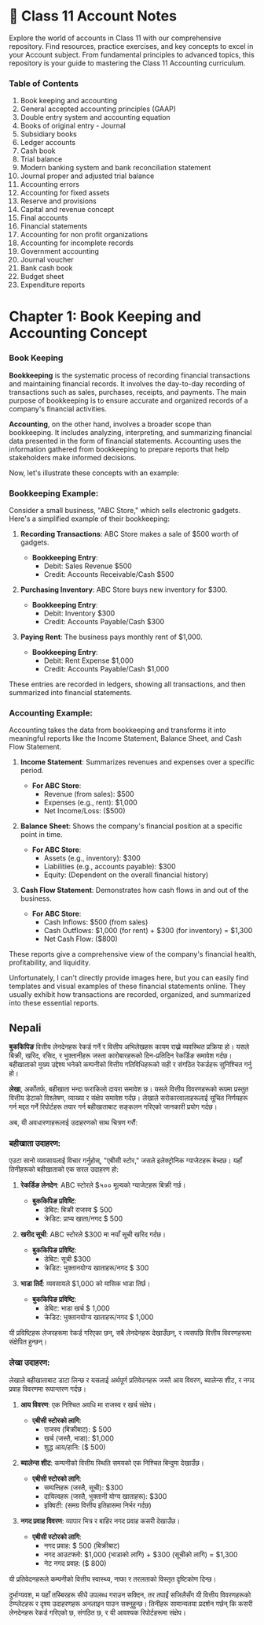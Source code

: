 # 📘 Class 11 Account Notes

Explore the world of accounts in Class 11 with our comprehensive repository. Find resources, practice exercises, and key concepts to excel in your Account subject. From fundamental principles to advanced topics, this repository is your guide to mastering the Class 11 Accounting curriculum.

### Table of Contents

1. Book keeping and accounting
2. General accepted accounting principles (GAAP)
3. Double entry system and accounting equation
4. Books of original entry - Journal
5. Subsidiary books
6. Ledger accounts
7. Cash book
8. Trial balance
9. Modern banking system and bank reconciliation statement
10.   Journal proper and adjusted trial balance
11.   Accounting errors
12.   Accounting for fixed assets
13.   Reserve and provisions
14.   Capital and revenue concept
15.   Final accounts
16.   Financial statements
17.   Accounting for non profit organizations
18.   Accounting for incomplete records
19.   Government accounting
20.   Journal voucher
21.   Bank cash book
22.   Budget sheet
23.   Expenditure reports

# Chapter 1: Book Keeping and Accounting Concept

### Book Keeping

**Bookkeeping** is the systematic process of recording financial transactions and maintaining financial records. It involves the day-to-day recording of transactions such as sales, purchases, receipts, and payments. The main purpose of bookkeeping is to ensure accurate and organized records of a company's financial activities.

**Accounting**, on the other hand, involves a broader scope than bookkeeping. It includes analyzing, interpreting, and summarizing financial data presented in the form of financial statements. Accounting uses the information gathered from bookkeeping to prepare reports that help stakeholders make informed decisions.

Now, let's illustrate these concepts with an example:

### Bookkeeping Example:

Consider a small business, "ABC Store," which sells electronic gadgets. Here's a simplified example of their bookkeeping:

1. **Recording Transactions**: ABC Store makes a sale of $500 worth of gadgets.

   -  **Bookkeeping Entry**:
      -  Debit: Sales Revenue $500
      -  Credit: Accounts Receivable/Cash $500

2. **Purchasing Inventory**: ABC Store buys new inventory for $300.

   -  **Bookkeeping Entry**:
      -  Debit: Inventory $300
      -  Credit: Accounts Payable/Cash $300

3. **Paying Rent**: The business pays monthly rent of $1,000.
   -  **Bookkeeping Entry**:
      -  Debit: Rent Expense $1,000
      -  Credit: Accounts Payable/Cash $1,000

These entries are recorded in ledgers, showing all transactions, and then summarized into financial statements.

### Accounting Example:

Accounting takes the data from bookkeeping and transforms it into meaningful reports like the Income Statement, Balance Sheet, and Cash Flow Statement.

1. **Income Statement**: Summarizes revenues and expenses over a specific period.

   -  **For ABC Store**:
      -  Revenue (from sales): $500
      -  Expenses (e.g., rent): $1,000
      -  Net Income/Loss: ($500)

2. **Balance Sheet**: Shows the company's financial position at a specific point in time.

   -  **For ABC Store**:
      -  Assets (e.g., inventory): $300
      -  Liabilities (e.g., accounts payable): $300
      -  Equity: (Dependent on the overall financial history)

3. **Cash Flow Statement**: Demonstrates how cash flows in and out of the business.
   -  **For ABC Store**:
      -  Cash Inflows: $500 (from sales)
      -  Cash Outflows: $1,000 (for rent) + $300 (for inventory) = $1,300
      -  Net Cash Flow: ($800)

These reports give a comprehensive view of the company's financial health, profitability, and liquidity.

Unfortunately, I can't directly provide images here, but you can easily find templates and visual examples of these financial statements online. They usually exhibit how transactions are recorded, organized, and summarized into these essential reports.

## Nepali

**बुककिपिङ** वित्तीय लेनदेनहरू रेकर्ड गर्ने र वित्तीय अभिलेखहरू कायम राख्ने व्यवस्थित प्रक्रिया हो। यसले बिक्री, खरिद, रसिद, र भुक्तानीहरू जस्ता कारोबारहरूको दिन-प्रतिदिन रेकर्डिङ समावेश गर्दछ। बहीखाताको मुख्य उद्देश्य भनेको कम्पनीको वित्तीय गतिविधिहरूको सही र संगठित रेकर्डहरू सुनिश्चित गर्नु हो।

**लेखा**, अर्कोतर्फ, बहीखाता भन्दा फराकिलो दायरा समावेश छ। यसले वित्तीय विवरणहरूको रूपमा प्रस्तुत वित्तीय डेटाको विश्लेषण, व्याख्या र संक्षेप समावेश गर्दछ। लेखाले सरोकारवालाहरूलाई सूचित निर्णयहरू गर्न मद्दत गर्ने रिपोर्टहरू तयार गर्न बहीखाताबाट सङ्कलन गरिएको जानकारी प्रयोग गर्दछ।

अब, यी अवधारणाहरूलाई उदाहरणको साथ चित्रण गरौं:

### बहीखाता उदाहरण:

एउटा सानो व्यवसायलाई विचार गर्नुहोस्, "एबीसी स्टोर," जसले इलेक्ट्रोनिक ग्याजेटहरू बेच्दछ। यहाँ तिनीहरूको बहीखाताको एक सरल उदाहरण हो:

1. **रेकर्डिङ लेनदेन**: ABC स्टोरले $५०० मूल्यको ग्याजेटहरू बिक्री गर्छ।

   -  **बुककिपिङ प्रविष्टि**:
      -  डेबिट: बिक्री राजस्व $ 500
      -  क्रेडिट: प्राप्य खाता/नगद $ 500

2. **खरीद सूची**: ABC स्टोरले $300 मा नयाँ सूची खरिद गर्दछ।

   -  **बुककिपिङ प्रविष्टि**:
      -  डेबिट: सूची $300
      -  क्रेडिट: भुक्तानयोग्य खाताहरू/नगद $ 300

3. **भाडा तिर्दै**: व्यवसायले $1,000 को मासिक भाडा तिर्छ।
   -  **बुककिपिङ प्रविष्टि**:
      -  डेबिट: भाडा खर्च $ 1,000
      -  क्रेडिट: भुक्तानयोग्य खाताहरू/नगद $ 1,000

यी प्रविष्टिहरू लेजरहरूमा रेकर्ड गरिएका छन्, सबै लेनदेनहरू देखाउँछन्, र त्यसपछि वित्तीय विवरणहरूमा संक्षेपित हुन्छन्।

### लेखा उदाहरण:

लेखाले बहीखाताबाट डाटा लिन्छ र यसलाई अर्थपूर्ण प्रतिवेदनहरू जस्तै आय विवरण, ब्यालेन्स शीट, र नगद प्रवाह विवरणमा रूपान्तरण गर्दछ।

1. **आय विवरण**: एक निश्चित अवधि मा राजस्व र खर्च संक्षेप।

   -  **एबीसी स्टोरको लागि**:
      -  राजस्व (बिक्रीबाट): $ 500
      -  खर्च (जस्तै, भाडा): $1,000
      -  शुद्ध आय/हानि: ($ 500)

2. **ब्यालेन्स शीट**: कम्पनीको वित्तीय स्थिति समयको एक निश्चित बिन्दुमा देखाउँछ।

   -  **एबीसी स्टोरको लागि**:
      -  सम्पत्तिहरू (जस्तै, सूची): $300
      -  दायित्वहरू (जस्तै, भुक्तानी योग्य खाताहरू): $300
      -  इक्विटी: (समग्र वित्तीय इतिहासमा निर्भर गर्दछ)

3. **नगद प्रवाह विवरण**: व्यापार भित्र र बाहिर नगद प्रवाह कसरी देखाउँछ।
   -  **एबीसी स्टोरको लागि**:
      -  नगद प्रवाह: $ 500 (बिक्रीबाट)
      -  नगद आउटफ्लो: $1,000 (भाडाको लागि) + $300 (सूचीको लागि) = $1,300
      -  नेट नगद प्रवाह: ($ 800)

यी प्रतिवेदनहरूले कम्पनीको वित्तीय स्वास्थ्य, नाफा र तरलताको विस्तृत दृष्टिकोण दिन्छ।

दुर्भाग्यवश, म यहाँ तस्बिरहरू सीधै उपलब्ध गराउन सक्दिन, तर तपाईं सजिलैसँग यी वित्तीय विवरणहरूको टेम्प्लेटहरू र दृश्य उदाहरणहरू अनलाइन पाउन सक्नुहुन्छ। तिनीहरू सामान्यतया प्रदर्शन गर्छन् कि कसरी लेनदेनहरू रेकर्ड गरिएको छ, संगठित छ, र यी आवश्यक रिपोर्टहरूमा संक्षेप।
